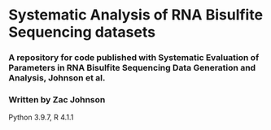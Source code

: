 # Systematic Analysis of RNA Bisulfite Sequencing datasets

### A repository for code published with Systematic Evaluation of Parameters in RNA Bisulfite Sequencing Data Generation and Analysis, Johnson et al.
### Written by Zac Johnson

Python 3.9.7, R 4.1.1
